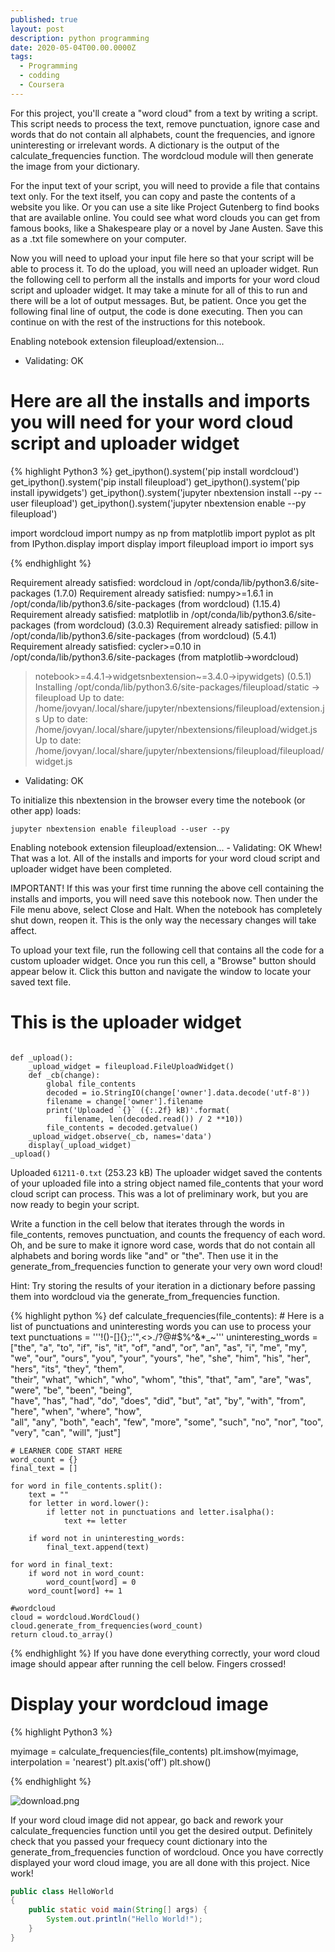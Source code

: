 ```yaml
---
published: true
layout: post
description: python programming
date: 2020-05-04T00.00.0000Z
tags:
  - Programming
  - codding
  - Coursera
---
```

For this project, you'll create a "word cloud" from a text by writing a script. This script needs to process the text, remove punctuation, ignore case and words that do not contain all alphabets, count the frequencies, and ignore uninteresting or irrelevant words. A dictionary is the output of the calculate_frequencies function. The wordcloud module will then generate the image from your dictionary.

For the input text of your script, you will need to provide a file that contains text only. For the text itself, you can copy and paste the contents of a website you like. Or you can use a site like Project Gutenberg to find books that are available online. You could see what word clouds you can get from famous books, like a Shakespeare play or a novel by Jane Austen. Save this as a .txt file somewhere on your computer.
<!--more-->

Now you will need to upload your input file here so that your script will be able to process it. To do the upload, you will need an uploader widget. Run the following cell to perform all the installs and imports for your word cloud script and uploader widget. It may take a minute for all of this to run and there will be a lot of output messages. But, be patient. Once you get the following final line of output, the code is done executing. Then you can continue on with the rest of the instructions for this notebook.



Enabling notebook extension fileupload/extension...
- Validating: OK

# Here are all the installs and imports you will need for your word cloud script and uploader widget

{% highlight Python3 %}
get_ipython().system('pip install wordcloud')
get_ipython().system('pip install fileupload')
get_ipython().system('pip install ipywidgets')
get_ipython().system('jupyter nbextension install --py --user fileupload')
get_ipython().system('jupyter nbextension enable --py fileupload')

import wordcloud
import numpy as np
from matplotlib import pyplot as plt
from IPython.display import display
import fileupload
import io
import sys

{% endhighlight %}

Requirement already satisfied: wordcloud in /opt/conda/lib/python3.6/site-packages (1.7.0)
Requirement already satisfied: numpy>=1.6.1 in /opt/conda/lib/python3.6/site-packages (from wordcloud) (1.15.4)
Requirement already satisfied: matplotlib in /opt/conda/lib/python3.6/site-packages (from wordcloud) (3.0.3)
Requirement already satisfied: pillow in /opt/conda/lib/python3.6/site-packages (from wordcloud) (5.4.1)
Requirement already satisfied: cycler>=0.10 in /opt/conda/lib/python3.6/site-packages (from matplotlib->wordcloud) 

>notebook>=4.4.1->widgetsnbextension~=3.4.0->ipywidgets) (0.5.1)
Installing /opt/conda/lib/python3.6/site-packages/fileupload/static -> fileupload
Up to date: /home/jovyan/.local/share/jupyter/nbextensions/fileupload/extension.js
Up to date: /home/jovyan/.local/share/jupyter/nbextensions/fileupload/widget.js
Up to date: /home/jovyan/.local/share/jupyter/nbextensions/fileupload/fileupload/widget.js
- Validating: OK

To initialize this nbextension in the browser every time the notebook (or other app) loads:
```Python3    
jupyter nbextension enable fileupload --user --py
```    
Enabling notebook extension fileupload/extension...
      - Validating: OK
Whew! That was a lot. All of the installs and imports for your word cloud script and uploader widget have been completed.

IMPORTANT! If this was your first time running the above cell containing the installs and imports, you will need save this notebook now. Then under the File menu above, select Close and Halt. When the notebook has completely shut down, reopen it. This is the only way the necessary changes will take affect.

To upload your text file, run the following cell that contains all the code for a custom uploader widget. Once you run this cell, a "Browse" button should appear below it. Click this button and navigate the window to locate your saved text file.

# This is the uploader widget

```Python3

def _upload():
	_upload_widget = fileupload.FileUploadWidget()
	def _cb(change):
        global file_contents
        decoded = io.StringIO(change['owner'].data.decode('utf-8'))
        filename = change['owner'].filename
        print('Uploaded `{}` ({:.2f} kB)'.format(
            filename, len(decoded.read()) / 2 **10))
        file_contents = decoded.getvalue()
	_upload_widget.observe(_cb, names='data')
    display(_upload_widget)
_upload()
```

Uploaded `61211-0.txt` (253.23 kB)
The uploader widget saved the contents of your uploaded file into a string object named file_contents that your word cloud script can process. This was a lot of preliminary work, but you are now ready to begin your script.

Write a function in the cell below that iterates through the words in file_contents, removes punctuation, and counts the frequency of each word. Oh, and be sure to make it ignore word case, words that do not contain all alphabets and boring words like "and" or "the". Then use it in the generate_from_frequencies function to generate your very own word cloud!

Hint: Try storing the results of your iteration in a dictionary before passing them into wordcloud via the generate_from_frequencies function.

{% highlight python %}
def calculate_frequencies(file_contents):
    # Here is a list of punctuations and uninteresting words you can use to process your text
    punctuations = '''!()-[]{};:'"\,<>./?@#$%^&*_~'''
    uninteresting_words = ["the", "a", "to", "if", "is", "it", "of", "and", "or", "an", "as", "i", "me", "my", \
    "we", "our", "ours", "you", "your", "yours", "he", "she", "him", "his", "her", "hers", "its", "they", "them", \
    "their", "what", "which", "who", "whom", "this", "that", "am", "are", "was", "were", "be", "been", "being", \
    "have", "has", "had", "do", "does", "did", "but", "at", "by", "with", "from", "here", "when", "where", "how", \
    "all", "any", "both", "each", "few", "more", "some", "such", "no", "nor", "too", "very", "can", "will", "just"]
    
    # LEARNER CODE START HERE
    word_count = {}
    final_text = []
    
    for word in file_contents.split():
        text = ""
        for letter in word.lower():
            if letter not in punctuations and letter.isalpha():
                text += letter
            
        if word not in uninteresting_words:
            final_text.append(text)
            
    for word in final_text:
        if word not in word_count:
            word_count[word] = 0
        word_count[word] += 1
                      
    #wordcloud
    cloud = wordcloud.WordCloud()
    cloud.generate_from_frequencies(word_count)
    return cloud.to_array()
    
{% endhighlight %}
If you have done everything correctly, your word cloud image should appear after running the cell below. Fingers crossed!

# Display your wordcloud image

{% highlight Python3 %}

myimage = calculate_frequencies(file_contents)
plt.imshow(myimage, interpolation = 'nearest')
plt.axis('off')
plt.show()

{% endhighlight %}

![download.png]({{site.baseurl}}/_posts/download.png)

If your word cloud image did not appear, go back and rework your calculate_frequencies function until you get the desired output. Definitely check that you passed your frequecy count dictionary into the generate_from_frequencies function of wordcloud. Once you have correctly displayed your word cloud image, you are all done with this project. Nice work!

```java
public class HelloWorld
{
	public static void main(String[] args) {
		System.out.println("Hello World!");
	}
}
```
